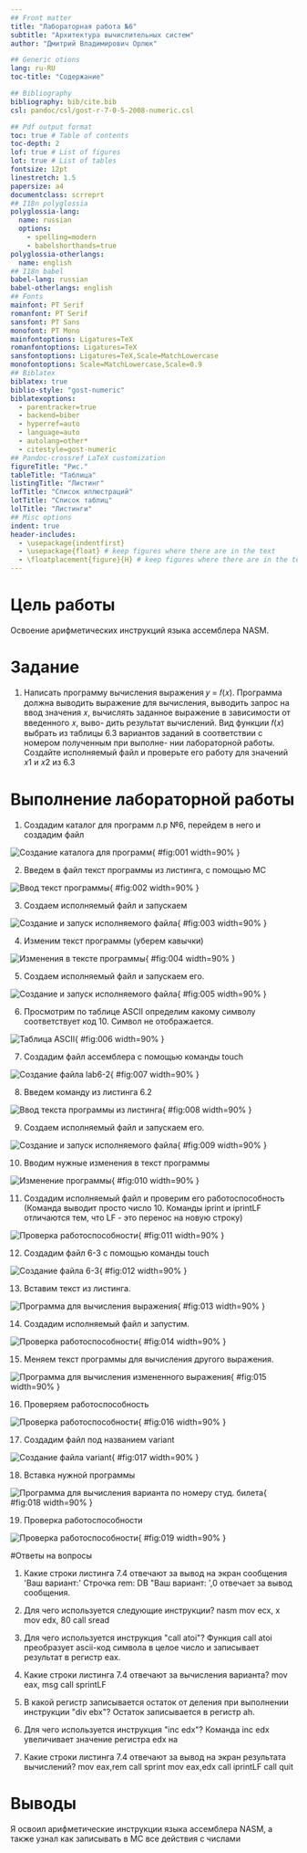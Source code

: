 ```yaml
---
## Front matter
title: "Лабораторная работа №6"
subtitle: "Архитектура вычислительных систем"
author: "Дмитрий Владимирович Орлюк"

## Generic otions
lang: ru-RU
toc-title: "Содержание"

## Bibliography
bibliography: bib/cite.bib
csl: pandoc/csl/gost-r-7-0-5-2008-numeric.csl

## Pdf output format
toc: true # Table of contents
toc-depth: 2
lof: true # List of figures
lot: true # List of tables
fontsize: 12pt
linestretch: 1.5
papersize: a4
documentclass: scrreprt
## I18n polyglossia
polyglossia-lang:
  name: russian
  options:
	- spelling=modern
	- babelshorthands=true
polyglossia-otherlangs:
  name: english
## I18n babel
babel-lang: russian
babel-otherlangs: english
## Fonts
mainfont: PT Serif
romanfont: PT Serif
sansfont: PT Sans
monofont: PT Mono
mainfontoptions: Ligatures=TeX
romanfontoptions: Ligatures=TeX
sansfontoptions: Ligatures=TeX,Scale=MatchLowercase
monofontoptions: Scale=MatchLowercase,Scale=0.9
## Biblatex
biblatex: true
biblio-style: "gost-numeric"
biblatexoptions:
  - parentracker=true
  - backend=biber
  - hyperref=auto
  - language=auto
  - autolang=other*
  - citestyle=gost-numeric
## Pandoc-crossref LaTeX customization
figureTitle: "Рис."
tableTitle: "Таблица"
listingTitle: "Листинг"
lofTitle: "Список иллюстраций"
lotTitle: "Список таблиц"
lolTitle: "Листинги"
## Misc options
indent: true
header-includes:
  - \usepackage{indentfirst}
  - \usepackage{float} # keep figures where there are in the text
  - \floatplacement{figure}{H} # keep figures where there are in the text
---
```


# Цель работы

Освоение арифметических инструкций языка ассемблера NASM.

# Задание

1. Написать программу вычисления выражения 𝑦 = 𝑓(𝑥). Программа должна
выводить выражение для вычисления, выводить запрос на ввод значения
𝑥, вычислять заданное выражение в зависимости от введенного 𝑥, выво-
дить результат вычислений. Вид функции 𝑓(𝑥) выбрать из таблицы 6.3
вариантов заданий в соответствии с номером полученным при выполне-
нии лабораторной работы. Создайте исполняемый файл и проверьте его
работу для значений 𝑥1 и 𝑥2 из 6.3

# Выполнение лабораторной работы

1. Создадим каталог для программ л.р №6, перейдем в него и создадим файл

![Создание каталога для программ](image/1.png){ #fig:001 width=90% }

2. Введем в файл текст программы из листинга, с помощью MC

![Ввод текст программы](image/2.png){ #fig:002 width=90% }

3. Создаем исполняемый файл и запускаем

![Создание и запуск исполняемого файла](image/3.png){ #fig:003 width=90% }

4. Изменим текст программы (уберем кавычки)

![Изменения в тексте программы](image/4.png){ #fig:004 width=90% }

5. Создаем исполняемый файл и запускаем его.

![Создание и запуск исполняемого файла](image/5.0.png){ #fig:005 width=90% }

6. Просмотрим по таблице ASCII определим какому символу соответствует код 10. Символ не отображается.

![Таблица ASCII](image/5.1.png){ #fig:006 width=90% }

7. Создадим файл ассемблера с помощью команды touch

![Создание файла lab6-2](image/6.png){ #fig:007 width=90% }

8. Введем команду из листинга 6.2

![Ввод текста программы из листинга](image/7.png){ #fig:008 width=90% }

9. Создаем исполняемый файл и запускаем его.

![Создание и запуск исполняемого файла](image/8.png){ #fig:009 width=90% }

10. Вводим нужные изменения в текст программы

![Изменение программы](image/9.png){ #fig:010 width=90% }

11. Создадим исполняемый файл и проверим его работоспособность (Команда выводит просто число 10. Команды iprint и iprintLF отличаются тем, что LF - это перенос на новую строку)

![Проверка работоспособности](image/10.png){ #fig:011 width=90% }

12. Создадим файл 6-3 с помощью команды touch

![Создание файла 6-3](image/13.png){ #fig:012 width=90% }

13. Вставим текст из листинга. 

![Программа для вычисления выражения](image/14.png){ #fig:013 width=90% }

14. Создадим исполняемый файл и запустим.

![Проверка работоспособности](image/15.png){ #fig:014 width=90% }

15. Меняем текст программы для вычисления другого выражения.

![Программа для вычисления измененного выражения](image/16.png){ #fig:015 width=90% }

16. Проверяем работоспособность 

![Проверка работоспособности](image/17.png){ #fig:016 width=90% }

17. Создадим файл под названием vаriant

![Создание файла variant](image/18.png){ #fig:017 width=90% }

18. Вставка нужной программы 

![Программа для вычисления варианта по номеру студ. билета](image/19.png){ #fig:018 width=90% }

19. Проверка работоспособности

![Проверка работоспособности](image/20.png){ #fig:019 width=90% }

#Ответы на вопросы 

1. Какие строки листинга 7.4 отвечают за вывод на экран сообщения 'Ваш вариант:' 
Строчка rem: DB "Ваш вариант: ',0 отвечает за вывод сообщения. 

2. Для чего используется следующие инструкции? nasm mov ecx, x mov edx, 80 call sread

3. Для чего используется инструкция "call atoi"? 
Функция call atoi преобразует ascii-код символа в целое число и записывает результат в регистр еах. 

4. Какие строки листинга 7.4 отвечают за вычисления варианта? 
mov eax, msg
call sprintLF

5. В какой регистр записывается остаток от деления при выполнении инструкции "div ebx"? 
Остаток записывается в регистр ah. 

6. Для чего используется инструкция "inc edx"? 
Команда inc edx увеличивает значение регистра edx на 

7. Какие строки листинга 7.4 отвечают за вывод на экран результата вычислений?
mov eax,rem
call sprint
mov eax,edx
call iprintLF
call quit

# Выводы

Я освоил арифметические инструкции языка ассемблера NASM, а также узнал как записывать в МС все действия с числами

